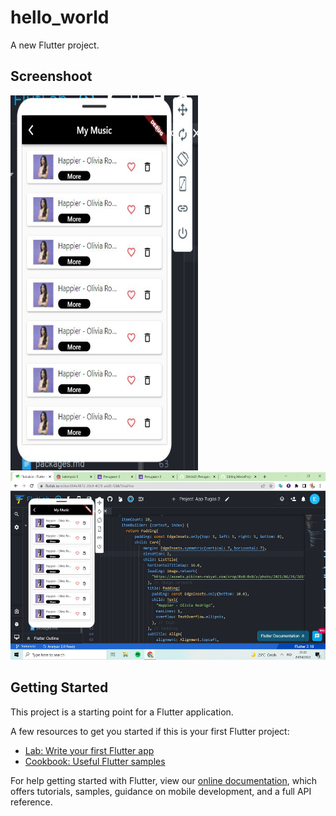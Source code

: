 # hello_world

A new Flutter project.

<h2>Screenshoot</h2>
<img src="elshitaaa.JPG" height="600px" width="300px">
<img src="elshitaaaa.JPG" height="300px" width="600px">

## Getting Started

This project is a starting point for a Flutter application.

A few resources to get you started if this is your first Flutter project:

- [Lab: Write your first Flutter app](https://flutter.dev/docs/get-started/codelab)
- [Cookbook: Useful Flutter samples](https://flutter.dev/docs/cookbook)

For help getting started with Flutter, view our
[online documentation](https://flutter.dev/docs), which offers tutorials,
samples, guidance on mobile development, and a full API reference.
